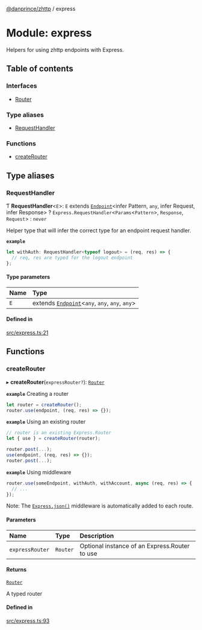 [@danprince/zhttp](../README.md) / express

# Module: express

Helpers for using zhttp endpoints with Express.

## Table of contents

### Interfaces

- [Router](../interfaces/express.Router.md)

### Type aliases

- [RequestHandler](express.md#requesthandler)

### Functions

- [createRouter](express.md#createrouter)

## Type aliases

### RequestHandler

Ƭ **RequestHandler**<`E`\>: `E` extends [`Endpoint`](index.md#endpoint)<infer Pattern, `any`, infer Request, infer Response\> ? `Express.RequestHandler`<`Params`<`Pattern`\>, `Response`, `Request`\> : `never`

Helper type that will infer the correct type for an endpoint request handler.

**`example`**
```ts
let withAuth: RequestHandler<typeof logout> = (req, res) => {
  // req, res are typed for the logout endpoint
};
```

#### Type parameters

| Name | Type |
| :------ | :------ |
| `E` | extends [`Endpoint`](index.md#endpoint)<`any`, `any`, `any`, `any`\> |

#### Defined in

[src/express.ts:21](https://github.com/danprince/zhttp/blob/98e9a8e/src/express.ts#L21)

## Functions

### createRouter

▸ **createRouter**(`expressRouter?`): [`Router`](../interfaces/express.Router.md)

**`example`** Creating a router

```ts
let router = createRouter(); 
router.use(endpoint, (req, res) => {});
```

**`example`** Using an existing router

```ts
// router is an existing Express.Router
let { use } = createRouter(router);

router.post(...);
use(endpoint, (req, res) => {});
router.post(...);
```

**`example`** Using middleware

```ts
router.use(someEndpoint, withAuth, withAccount, async (req, res) => {
  // ...
});
```

Note: The [`Express.json()`](http://expressjs.com/en/api.html#express.json) middleware is automatically added to each route.

#### Parameters

| Name | Type | Description |
| :------ | :------ | :------ |
| `expressRouter` | `Router` | Optional instance of an Express.Router to use |

#### Returns

[`Router`](../interfaces/express.Router.md)

A typed router

#### Defined in

[src/express.ts:93](https://github.com/danprince/zhttp/blob/98e9a8e/src/express.ts#L93)
